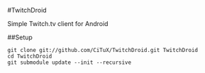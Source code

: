 #TwitchDroid

Simple Twitch.tv client for Android

##Setup

```
git clone git://github.com/CiTuX/TwitchDroid.git TwitchDroid
cd TwitchDroid
git submodule update --init --recursive
```
